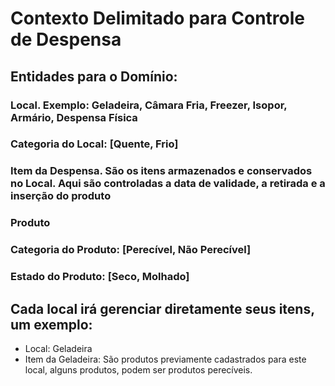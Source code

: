 # Contexto Delimitado para Controle de Despensa
## Entidades para o Domínio:
### Local. Exemplo: Geladeira, Câmara Fria, Freezer, Isopor, Armário, Despensa Física
### Categoria do Local: [Quente, Frio]
### Item da Despensa. São os itens armazenados e conservados no Local. Aqui são controladas a data de validade, a retirada e a inserção do produto
### Produto
### Categoria do Produto: [Perecível, Não Perecível]
### Estado do Produto: [Seco, Molhado]


## Cada local irá gerenciar diretamente seus itens, um exemplo:
* Local: Geladeira
* Item da Geladeira: São produtos previamente cadastrados para este local, alguns produtos, podem ser produtos perecíveis.
### 